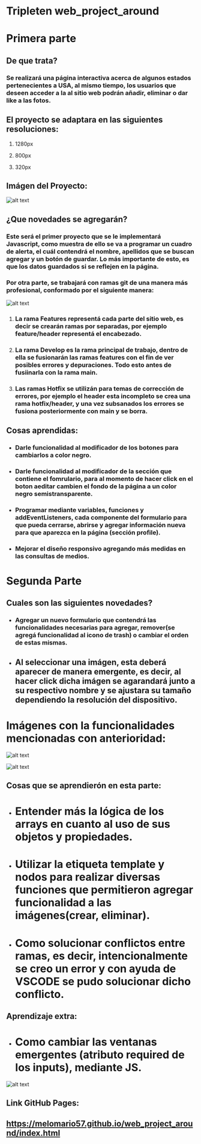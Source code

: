 # Tripleten web_project_around

# Primera parte

## De que trata?

### Se realizará una página interactiva acerca de algunos estados pertenecientes a USA, al mismo tiempo, los usuarios que deseen acceder a la al sitio web podrán añadir, eliminar o dar like a las fotos.

## El proyecto se adaptara en las siguientes resoluciones:

1. 1280px

2. 800px

3. 320px

## Imágen del Proyecto:

![alt text](image-1.png)

## ¿Que novedades se agregarán?

### Este será el primer proyecto que se le implementará Javascript, como muestra de ello se va a programar un cuadro de alerta, el cuál contendrá el nombre, apellidos que se buscan agregar y un botón de guardar. Lo más importante de esto, es que los datos guardados si se reflejen en la página.

### Por otra parte, se trabajará con ramas git de una manera más profesional, conformado por el siguiente manera:

![alt text](image.png)

1. ### La rama Features representá cada parte del sitio web, es decir se crearán ramas por separadas, por ejemplo feature/header representá el encabezado.

2. ### La rama Develop es la rama principal de trabajo, dentro de ella se fusionarán las ramas features con el fin de ver posibles errores y depuraciones. Todo esto antes de fusiinarla con la rama main.

3. ### Las ramas Hotfix se utilizán para temas de corrección de errores, por ejemplo el header esta incompleto se crea una rama hotfix/header, y una vez subsanados los errores se fusiona posteriormente con main y se borra.

## Cosas aprendidas:

- ### Darle funcionalidad al modificador de los botones para cambiarlos a color negro.

- ### Darle funcionalidad al modificador de la sección que contiene el fomrulario, para al momento de hacer click en el boton aeditar cambien el fondo de la página a un color negro semistransparente.

- ### Programar mediante variables, funciones y addEventListeners, cada componente del formulario para que pueda cerrarse, abrirse y agregar información nueva para que aparezca en la página (sección profile).

- ### Mejorar el diseño responsivo agregando más medidas en las consultas de medios.

# Segunda Parte

## Cuales son las siguientes novedades?

- ### Agregar un nuevo formulario que contendrá las funcionalidades necesarias para agregar, remover(se agregá funcionalidad al icono de trash) o cambiar el orden de estas mismas.

- ## Al seleccionar una imágen, esta deberá aparecer de manera emergente, es decir, al hacer click dicha imágen se agarandará junto a su respectivo nombre y se ajustara su tamaño dependiendo la resolución del dispositivo.

# Imágenes con la funcionalidades mencionadas con anterioridad:

![alt text](image-3.png)

![alt text](image-2.png)

## Cosas que se aprendierón en esta parte:

- # Entender más la lógica de los arrays en cuanto al uso de sus objetos y propiedades.

- # Utilizar la etiqueta template y nodos para realizar diversas funciones que permitieron agregar funcionalidad a las imágenes(crear, eliminar).

- # Como solucionar conflictos entre ramas, es decir, intencionalmente se creo un error y con ayuda de VSCODE se pudo solucionar dicho conflicto.

## Aprendizaje extra:

- # Como cambiar las ventanas emergentes (atributo required de los inputs), mediante JS.

![alt text](image-4.png)

## Link GitHub Pages:

## https://melomario57.github.io/web_project_around/index.html
